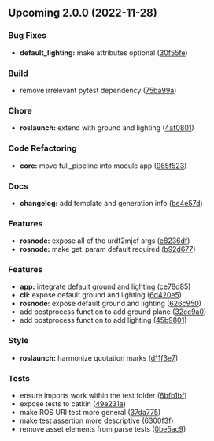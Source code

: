 ## Upcoming 2.0.0<a name="2.0.0"></a> (2022-11-28)

### Bug Fixes

- **default_lighting:** make attributes optional ([30f55fe](https://github.com/balandbal/urdf2mjcf/commit/30f55fe4accb16ab1a713cdc26ddce3666dfc611))

### Build

- remove irrelevant pytest dependency ([75ba99a](https://github.com/balandbal/urdf2mjcf/commit/75ba99abc46e7fa4329be1d4273a11702fe0de1e))

### Chore

- **roslaunch:** extend with ground and lighting ([4af0801](https://github.com/balandbal/urdf2mjcf/commit/4af0801a264502bf448c7265fcadfc54a23ca427))

### Code Refactoring

- **core:** move full_pipeline into module app ([965f523](https://github.com/balandbal/urdf2mjcf/commit/965f523183373921fe2339331f41f5e9440f6c94))

### Docs

- **changelog:** add template and generation info ([be4e57d](https://github.com/balandbal/urdf2mjcf/commit/be4e57d5538f18f0c0498a2a9cc38e0387178d49))

### Features

- **rosnode:** expose all of the urdf2mjcf args ([e8236df](https://github.com/balandbal/urdf2mjcf/commit/e8236dfdf7548c668023df731fc0d0e8207d1caa))
- **rosnode:** make get_param default required ([b92d677](https://github.com/balandbal/urdf2mjcf/commit/b92d677ceb3260bf94542a67ebe615bfeb222609))

### Features

- **app:** integrate default ground and lighting ([ce78d85](https://github.com/balandbal/urdf2mjcf/commit/ce78d85a9c6acc310ece3ab98e1fe3c8dcf2e7b9))
- **cli:** expose default ground and lighting ([6d420e5](https://github.com/balandbal/urdf2mjcf/commit/6d420e59e70ded66a1bdae6018ffd767042e7374))
- **rosnode:** expose default ground and lighting ([626c950](https://github.com/balandbal/urdf2mjcf/commit/626c950acf2c7fb8e34693e396f6887254f2a419))
- add postprocess function to add ground plane ([32cc9a0](https://github.com/balandbal/urdf2mjcf/commit/32cc9a0b777dfd25d567d1b2c841b4932239b483))
- add postprocess function to add lighting ([45b9801](https://github.com/balandbal/urdf2mjcf/commit/45b98012ab298b7e3c5e33abe2e1dd44ab84e1ca))

### Style

- **roslaunch:** harmonize quotation marks ([d11f3e7](https://github.com/balandbal/urdf2mjcf/commit/d11f3e7507cd807f436e0ad96a1edde9d7558f29))

### Tests

- ensure imports work within the test folder ([6bfb1bf](https://github.com/balandbal/urdf2mjcf/commit/6bfb1bff91fabe5fa0f2ba8ddc0756b78e40e071))
- expose tests to catkin ([49e231a](https://github.com/balandbal/urdf2mjcf/commit/49e231a69c889badc8bc2cd9a074650c3e8e4d6c))
- make ROS URI test more general ([37da775](https://github.com/balandbal/urdf2mjcf/commit/37da77556695ebaa285a0372bd09d1178b5cd028))
- make test assertion more descriptive ([6300f3f](https://github.com/balandbal/urdf2mjcf/commit/6300f3f6a029d5b2d1b8e2bda029f507718fb064))
- remove asset elements from parse tests ([0be5ac9](https://github.com/balandbal/urdf2mjcf/commit/0be5ac9b2da97c7247b14e9b4075e5ae30576231))
